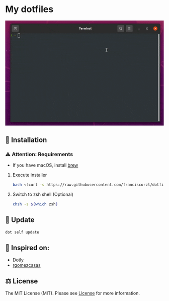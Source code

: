 # My dotfiles
![image description](docs/record.gif)

## 🚀 Installation

### ⚠️ Attention: Requirements

- If you have macOS, install [brew]("https://brew.sh/")

1. Execute installer
   ```bash
   bash <(curl -s https://raw.githubusercontent.com/franciscorzl/dotfiles/HEAD/installer)
   ```
2. Switch to zsh shell (Optional)
    ```bash
    chsh -s $(which zsh)
    ```

## 🔰 Update
```bash
dot self update
```

## 🥳 Inspired on:

- [Dotly](https://github.com/CodelyTV/dotly)
- [rgomezcasas](https://github.com/rgomezcasas/dotfiles)

## ⚖️ License
The MIT License (MIT). Please see [License](LICENSE) for more information.
